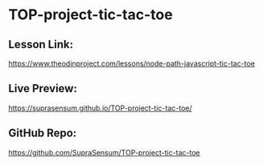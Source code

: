 # TOP-project-tic-tac-toe

## Lesson Link:
https://www.theodinproject.com/lessons/node-path-javascript-tic-tac-toe

## Live Preview:
https://suprasensum.github.io/TOP-project-tic-tac-toe/

## GitHub Repo:
https://github.com/SupraSensum/TOP-project-tic-tac-toe